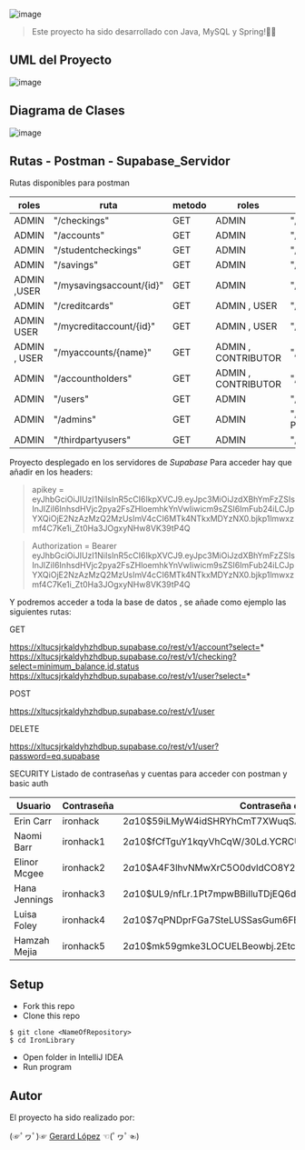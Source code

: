 ![image](https://user-images.githubusercontent.com/72072309/205083754-e000dd47-8302-4cf8-9791-33826d9d9bf9.png)

> Este proyecto ha sido desarrollado con Java, MySQL y Spring!🐱‍💻



## UML del Proyecto

![image](https://user-images.githubusercontent.com/72072309/205115044-f51ff48d-1867-48c5-9e4a-a2e052cf4b16.png)


## Diagrama de Clases

![image](https://user-images.githubusercontent.com/72072309/205298752-b837bcac-42ab-419f-8d06-f752332f9371.png)

## Rutas - Postman - Supabase_Servidor

Rutas disponibles para postman

| roles  | ruta | metodo |roles  | ruta | metodo |
| ------------- | ------------- | ------------- |------------- | ------------- | ------------- |
| ADMIN   | "/checkings"  | GET  | ADMIN   | "/checkings"  | POST  |
| ADMIN  | "/accounts" | GET  | ADMIN   | "/accountholders" | POST  |
| ADMIN  | "/studentcheckings" | GET  | ADMIN   | "/users"  | POST  |
| ADMIN  | "/savings" | GET  | ADMIN   | "/admins"  | POST  |
| ADMIN ,USER | "/mysavingsaccount/{id}" | GET  | ADMIN   | "/thirdpartyusers"  | POST  |
| ADMIN  | "/creditcards" | GET  | ADMIN , USER | "/transfer"  | PATCH  |
| ADMIN USER | "/mycreditaccount/{id}" | GET  | ADMIN , USER | "/retrieveMoney"  | PATCH  |
| ADMIN , USER| "/myaccounts/{name}" | GET  | ADMIN , CONTRIBUTOR | "/thirdpartyusers/{hashedKey}"  | PATCH  |
| ADMIN  | "/accountholders" | GET  | ADMIN , CONTRIBUTOR | "/thirdpartyusers/recieve/{hashedKey}" | PATCH  |
| ADMIN  | "/users" | GET  | ADMIN   | "/checkings/{id}"  | DELETE  |
| ADMIN  | "/admins" | GET  | ADMIN   | "/admins/{name}" (las mismas que POST)  | DELETE  |
| ADMIN  | "/thirdpartyusers" | GET  | ADMIN   | "/thirdpartyusers/{name}" | DELETE  |


Proyecto desplegado en los servidores de *Supabase*
Para acceder hay que añadir en los headers:

>  apikey = eyJhbGciOiJIUzI1NiIsInR5cCI6IkpXVCJ9.eyJpc3MiOiJzdXBhYmFzZSIsInJlZiI6InhsdHVjc2pya2FsZHloemhkYnVwIiwicm9sZSI6ImFub24iLCJpYXQiOjE2NzAzMzQ2MzUsImV4cCI6MTk4NTkxMDYzNX0.bjkp1lmwxzmf4C7Ke1i_Zt0Ha3JOgxyNHw8VK39tP4Q

> Authorization = Bearer eyJhbGciOiJIUzI1NiIsInR5cCI6IkpXVCJ9.eyJpc3MiOiJzdXBhYmFzZSIsInJlZiI6InhsdHVjc2pya2FsZHloemhkYnVwIiwicm9sZSI6ImFub24iLCJpYXQiOjE2NzAzMzQ2MzUsImV4cCI6MTk4NTkxMDYzNX0.bjkp1lmwxzmf4C7Ke1i_Zt0Ha3JOgxyNHw8VK39tP4Q

Y podremos acceder a toda la base de datos , se añade como ejemplo las siguientes rutas:

GET

https://xltucsjrkaldyhzhdbup.supabase.co/rest/v1/account?select=*
https://xltucsjrkaldyhzhdbup.supabase.co/rest/v1/checking?select=minimum_balance,id,status
https://xltucsjrkaldyhzhdbup.supabase.co/rest/v1/user?select=*

POST

https://xltucsjrkaldyhzhdbup.supabase.co/rest/v1/user

DELETE

https://xltucsjrkaldyhzhdbup.supabase.co/rest/v1/user?password=eq.supabase

SECURITY
Listado de contraseñas y cuentas para acceder con postman y basic auth

| Usuario  | Contraseña | Contraseña con Hash | Usuario  | Contraseña | Contraseña con Hash |
| ------------- | ------------- | ------------- | ------------- | ------------- | ------------- |
| Erin Carr  | ironhack  | $2a$10$59iLMyW4idSHRYhCmT7XWuqSAifxdgs1L83K9GkSdU9EepokO/Bwe  | Administrador1  | Administrador1  | $2a$10$aNbrPfc4HN.aiaCJcWNLzuL4mrtebb8c828X0RL0UStAIAAaWNCRO  |
| Naomi Barr  | ironhack1  | $2a$10$fCfTguY1kqyVhCqW/30Ld.YCRCUDwa81YjFQ51oKkYrUEQFRAHHDu | Administrador2  | Administrador2  | $2a$10$QHGf2H2SlH4X2Huf9vQx3e4LDvtetWYYGJslu6QuNrWCNvAoaw8hC  |
| Elinor Mcgee | ironhack2  | $2a$10$A4F3lhvNMwXrC5O0dvldCO8Y2tRR/fV9PPDxWPBhn2wyrVC4K1Jii  | UsuarioExterno1  | UsuarioExterno1  | $2a$10$AxUCPszLtqLpv7Gh0/VH5eodHmh0Q.kANC5SUT72rvg9LUhfNqS3W |
| Hana Jennings  | ironhack3  | $2a$10$UL9/nfLr.1Pt7mpwBBiIluTDjEQ6ds/44PwJO8v2n3mquLA7PtLUS  | UsuarioExterno2  | UsuarioExterno2  | $2a$10$.x.Dxo0igRQebJXuqcHgMecJScWsaxwtp41gOcMJKu6ZnJyzB/Yc6  |
| Luisa Foley  | ironhack4 | $2a$10$7qPNDprFGa7SteLUSSasGum6FBOTarKTVnDn.zf9ELoxhNO0ux6o2  | UsuarioExterno3  | UsuarioExterno3  | $2a$10$Jh5tdfXa83J0qnnq45Q17eXlUfW9y1WRUCwvKyqlFb1t9uIcO6G5S  |
| Hamzah Mejia  | ironhack5  | $2a$10$mk59gmke3LOCUELBeowbj.2EtcXX6POriTyKFaB8XKTWJEIt/2UN2  |



## Setup

- Fork this repo
- Clone this repo

```shell
$ git clone <NameOfRepository>
$ cd IronLibrary
```

- Open folder in IntelliJ IDEA
- Run program

## Autor
El proyecto ha sido realizado por:

(☞ﾟヮﾟ)☞   [Gerard López](https://github.com/GerardLopezGarcia)   ☜(ﾟヮﾟ☜)

